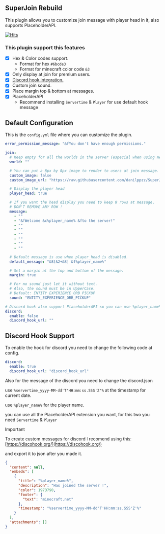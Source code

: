 ## SuperJoin Rebuild
This plugin allows you to customize join message with player head in it, also supports PlaceholderAPI.

[![Hits](https://hits.sh/github.com/danilppzz/SuperJoin-Rebuild-Spigot)](https://hits.sh/github.com/danilppzz/SuperJoin-Rebuild-Spigot/)

### This plugin support this features
 - [x] Hex & Color codes support.
   - Format for hex `#6bcde3`
   - Format for minecraft color code `&3`
 - [x] Only display at join for premium users.
 - [x] [Discord hook integration.](#discord-hook-support)
 - [x] Custom join sound.
 - [x] Place margin top & bottom at messages.
 - [x] PlaceholderAPI 
   - Recommend installing `Servertime` & `Player` for use default hook message

## Default Configuration
This is the `config.yml` file where you can customize the plugin.
```yml
error_permission_message: "&fYou don't have enough permissions."

join:
  # Keep empty for all the worlds in the server (especial when using networks)
  world: ""

  # You can put a 8px by 8px image to render to users at join message.
  custom_image: false
  custom_image_url: "https://raw.githubusercontent.com/danilppzz/SuperJoin-Rebuild-Spigot/refs/heads/main/resources/5d28c579a4c0.png"

  # Display the player head
  player_head: true

  # If you want the head display you need to keep 8 rows at message.
  # DON'T REMOVE ANY ROW !
  message:
    - ""
    - "&fWelcome &c%player_name% &fto the server!"
    - ""
    - ""
    - ""
    - ""
    - ""
    - ""

  # Default message is use when player_head is disabled.
  default_message: "&8[&2+&8] &f%player_name%"

  # Set a margin at the top and bottom of the message.
  margin: true

  # For no sound just let it without text.
  # Also, the sound must be in UpperCase.
  # Default: ENTITY_EXPERIENCE_ORB_PICKUP
  sound: "ENTITY_EXPERIENCE_ORB_PICKUP"

# Discord hook also support PlaceholderAPI so you can use %player_name% or other.
discord:
  enable: false
  discord_hook_url: ""
```

## Discord Hook Support
To enable the hook for discord you need to change the following code at config.
```yml
discord:
  enable: true
  discord_hook_url: "discord_hook_url"
```

Also for the message of the discord you need to change the discord.json

use `%servertime_yyyy-MM-dd'T'HH:mm:ss.SSS'Z'%` at the timestamp for current date.

use `%player_name%` for the player name.

you can use all the PlaceholderAPI extension you want, for this two you need `Servertime` & `Player`

> [!IMPORTANT]
> To create custom messages for discord I recomend using this: [https://discohook.org/](https://discohook.org/)
> 
> and export it to json after you made it.
```json
{
  "content": null,
  "embeds": [
    {
      "title": "%player_name%",
      "description": "Has joined the server !",
      "color": 1973790,
      "footer": {
        "text": "minecraft.net"
      },
      "timestamp": "%servertime_yyyy-MM-dd'T'HH:mm:ss.SSS'Z'%"
    }
  ],
  "attachments": []
}
```
